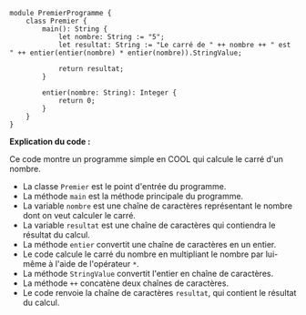 ```cool
module PremierProgramme {
    class Premier {
        main(): String {
            let nombre: String := "5";
            let resultat: String := "Le carré de " ++ nombre ++ " est " ++ entier(entier(nombre) * entier(nombre)).StringValue;

            return resultat;
        }

        entier(nombre: String): Integer {
            return 0;
        }
    }
}
```

**Explication du code :**

Ce code montre un programme simple en COOL qui calcule le carré d'un nombre.

* La classe `Premier` est le point d'entrée du programme.
* La méthode `main` est la méthode principale du programme.
* La variable `nombre` est une chaîne de caractères représentant le nombre dont on veut calculer le carré.
* La variable `resultat` est une chaîne de caractères qui contiendra le résultat du calcul.
* La méthode `entier` convertit une chaîne de caractères en un entier.
* Le code calcule le carré du nombre en multipliant le nombre par lui-même à l'aide de l'opérateur `*`.
* La méthode `StringValue` convertit l'entier en chaîne de caractères.
* La méthode `++` concatène deux chaînes de caractères.
* Le code renvoie la chaîne de caractères `resultat`, qui contient le résultat du calcul.
